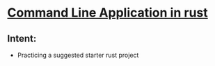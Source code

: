 # [Command Line Application in rust](https://rust-cli.github.io/book/index.html)

## Intent: 
* Practicing a suggested starter rust project
